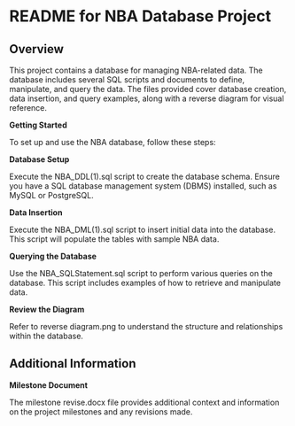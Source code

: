 # README for NBA Database Project

## Overview

This project contains a database for managing NBA-related data. The database includes several SQL scripts and documents to define, manipulate, and query the data. 
The files provided cover database creation, data insertion, and query examples, along with a reverse diagram for visual reference.

**Getting Started**

To set up and use the NBA database, follow these steps:

**Database Setup**

Execute the NBA_DDL(1).sql script to create the database schema.
Ensure you have a SQL database management system (DBMS) installed, such as MySQL or PostgreSQL.


**Data Insertion**

Execute the NBA_DML(1).sql script to insert initial data into the database.
This script will populate the tables with sample NBA data.

**Querying the Database**

Use the NBA_SQLStatement.sql script to perform various queries on the database.
This script includes examples of how to retrieve and manipulate data.

**Review the Diagram**


Refer to reverse diagram.png to understand the structure and relationships within the database.


## Additional Information
 
 **Milestone Document**

 
The milestone revise.docx file provides additional context and information on the project milestones and any revisions made.

